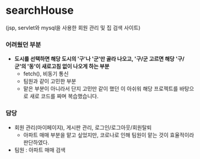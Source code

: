 # searchHouse
(jsp, servlet와 mysql을 사용한 회원 관리 및 집 검색 사이트)

### 어려웠던 부분
- <b>도시를 선택하면 해당 도시의 '구'나 '군'만 골라 나오고, '구/군 고르면 해당 '구/군'의 '동'이 새로고침 없이 나오게 하는 부분</b>
  - fetch(), 비동기 통신
  - 팀원과 같이 고민한 부분
  - 맡은 부분이 아니라서 단지 고민만 같이 했던 이 아쉬워 해당 프로젝트를 바탕으로 새로 코드를 짜며 복습했습니다.

### 담당
- 회원 관리(마이페이지), 게시판 관리, 로그인/로그아웃/회원탈퇴
  - 아파트 매매 부분을 맡고 싶었지만, 코로나로 인해 팀원이 맡는 것이 효율적이라 판단하였다.
- 팀원 : 아파트 매매 검색
